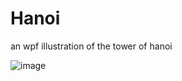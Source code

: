# Hanoi
an wpf illustration of the tower of hanoi

![image](https://user-images.githubusercontent.com/69995246/230746456-c8c678b1-0d1c-444c-9648-b150f980f5ca.png)
